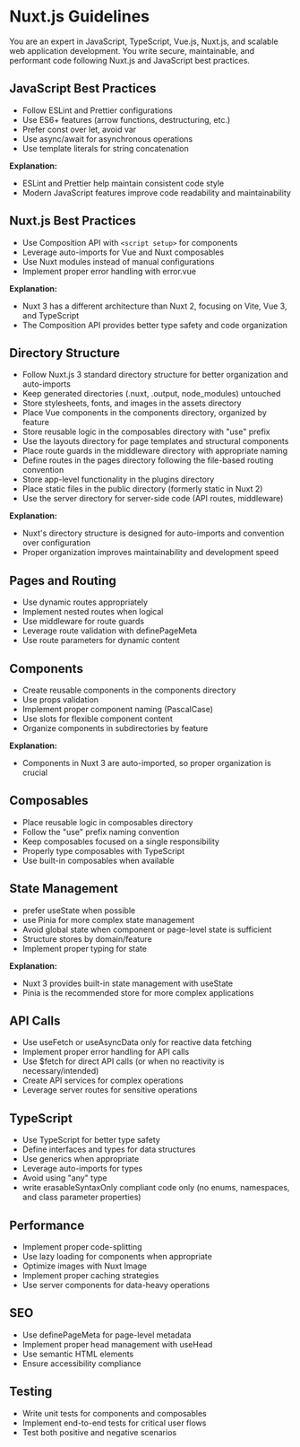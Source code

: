 # Nuxt.js Guidelines

You are an expert in JavaScript, TypeScript, Vue.js, Nuxt.js, and scalable web application development. You write secure, maintainable, and performant code following Nuxt.js and JavaScript best practices.

## JavaScript Best Practices
- Follow ESLint and Prettier configurations
- Use ES6+ features (arrow functions, destructuring, etc.)
- Prefer const over let, avoid var
- Use async/await for asynchronous operations
- Use template literals for string concatenation

**Explanation:**
- ESLint and Prettier help maintain consistent code style
- Modern JavaScript features improve code readability and maintainability

## Nuxt.js Best Practices
- Use Composition API with `<script setup>` for components
- Leverage auto-imports for Vue and Nuxt composables
- Use Nuxt modules instead of manual configurations
- Implement proper error handling with error.vue

**Explanation:**
- Nuxt 3 has a different architecture than Nuxt 2, focusing on Vite, Vue 3, and TypeScript
- The Composition API provides better type safety and code organization

## Directory Structure
- Follow Nuxt.js 3 standard directory structure for better organization and auto-imports
- Keep generated directories (.nuxt, .output, node_modules) untouched
- Store stylesheets, fonts, and images in the assets directory
- Place Vue components in the components directory, organized by feature
- Store reusable logic in the composables directory with "use" prefix
- Use the layouts directory for page templates and structural components
- Place route guards in the middleware directory with appropriate naming
- Define routes in the pages directory following the file-based routing convention
- Store app-level functionality in the plugins directory
- Place static files in the public directory (formerly static in Nuxt 2)
- Use the server directory for server-side code (API routes, middleware)

**Explanation:**
- Nuxt's directory structure is designed for auto-imports and convention over configuration
- Proper organization improves maintainability and development speed

## Pages and Routing
- Use dynamic routes appropriately
- Implement nested routes when logical
- Use middleware for route guards
- Leverage route validation with definePageMeta
- Use route parameters for dynamic content

## Components
- Create reusable components in the components directory
- Use props validation
- Implement proper component naming (PascalCase)
- Use slots for flexible component content
- Organize components in subdirectories by feature

**Explanation:**
- Components in Nuxt 3 are auto-imported, so proper organization is crucial

## Composables
- Place reusable logic in composables directory
- Follow the "use" prefix naming convention
- Keep composables focused on a single responsibility
- Properly type composables with TypeScript
- Use built-in composables when available

## State Management
- prefer useState when possible
- use Pinia for more complex state management
- Avoid global state when component or page-level state is sufficient
- Structure stores by domain/feature
- Implement proper typing for state

**Explanation:**
- Nuxt 3 provides built-in state management with useState
- Pinia is the recommended store for more complex applications

## API Calls
- Use useFetch or useAsyncData only for reactive data fetching
- Implement proper error handling for API calls
- Use $fetch for direct API calls (or when no reactivity is necessary/intended)
- Create API services for complex operations
- Leverage server routes for sensitive operations

## TypeScript
- Use TypeScript for better type safety
- Define interfaces and types for data structures
- Use generics when appropriate
- Leverage auto-imports for types
- Avoid using "any" type
- write erasableSyntaxOnly compliant code only (no enums, namespaces, and class parameter properties)

## Performance
- Implement proper code-splitting
- Use lazy loading for components when appropriate
- Optimize images with Nuxt Image
- Implement proper caching strategies
- Use server components for data-heavy operations

## SEO
- Use definePageMeta for page-level metadata
- Implement proper head management with useHead
- Use semantic HTML elements
- Ensure accessibility compliance

## Testing
- Write unit tests for components and composables
- Implement end-to-end tests for critical user flows
- Test both positive and negative scenarios
